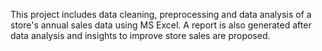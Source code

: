 This project includes data cleaning, preprocessing and data analysis of a store's annual sales data using MS Excel. A report is also generated after data analysis and insights to improve store sales are proposed.
